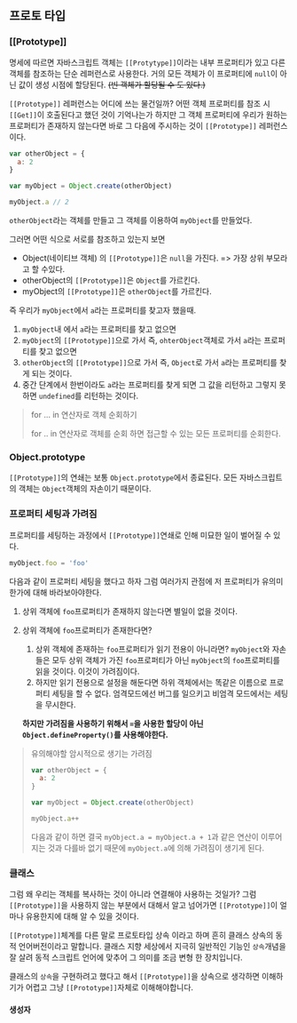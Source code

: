 ## 프로토 타입

### [[Prototype]]

명세에 따르면 자바스크립트 객체는 `[[Protytype]]`이라는 내부 프로퍼티가 있고 다른 객체를 참조하는 단순 레퍼런스로 사용한다. 거의 모든 객체가 이 프로퍼티에 `null`이 아닌 값이 생성 시점에 할당된다. ~~(빈 객체가 할당될 수 도 있다.)~~

`[[Prototype]]` 레퍼런스는 어디에 쓰는 물건일까? 어떤 객체 프로퍼티를 참조 시 `[[Get]]`이 호출된다고 했던 것이 기억나는가 하지만 그 객체 프로퍼티에 우리가 원하는 프로퍼티가 존재하지 않는다면 바로 그 다음에 주시하는 것이 `[[Prototype]]` 레퍼런스 이다. 

```js
var otherObject = {
  a: 2
}

var myObject = Object.create(otherObject)

myObject.a // 2
```

`otherObject`라는 객체를 만들고 그 객체를 이용하여 `myObject`를 만들었다. 

그러면 어떤 식으로 서로를 참조하고 있는지 보면

- Object(네이티브 객체) 의 `[[Prototype]]`은 `null`을 가진다. => 가장 상위 부모라고 할 수있다.
- otherObject의 `[[Prototype]]`은 `Object`를 가르킨다. 
- myObject의 `[[Prototype]]`은 `otherObject`를 가르킨다.

즉 우리가  `myObject`에서 `a`라는 프로퍼티를 찾고자 했을때.

1. `myObject`내 에서 `a`라는 프로퍼티를 찾고 없으면
2. `myObject`의 `[[Prototype]]`으로 가서 즉, `ohterObject`객체로 가서 `a`라는 프로퍼티를 찾고 없으면
3. `otherObject`의 `[[Prototype]]`으로 가서 즉, `Object`로 가서 `a`라는 프로퍼티를 찾게 되는 것이다.
4. 중간 단계에서 한번이라도 `a`라는 프로퍼티를 찾게 되면 그 값을 리턴하고 그렇지 못하면 `undefined`를 리턴하는 것이다.

> for ... in 연산자로 객체 순회하기
>
> for .. in 연산자로 객체를 순회 하면 접근할 수 있는 모든 프로퍼티를 순회한다.

### Object.prototype

`[[Prototype]]`의 연쇄는 보통 `Object.prototype`에서 종료된다. 모든 자바스크립트의 객체는 `Object`객체의 자손이기 때문이다.

### 프로퍼티 세팅과 가려짐

프로퍼티를 세팅하는 과정에서 `[[Prototype]]`연쇄로 인해 미묘한 일이 벌어질 수 있다.

```js
myObject.foo = 'foo'
```

 다음과 같이 프로퍼티 세팅을 했다고 하자 그럼 여러가지 관점에 저 프로퍼티가 유의미한가에 대해 바라보아야한다.

1. 상위 객체에 `foo`프로퍼티가 존재하지 않는다면 별일이 없을 것이다.

2. 상위 객체에 `foo`프로퍼티가 존재한다면?

   1. 상위 객체에 존재하는 `foo`프로퍼티가 읽기 전용이 아니라면? `myObject`와 자손들은 모두 상위 객체가 가진 `foo`프로퍼티가 아닌 `myObject`의 `foo`프로퍼티를 읽을 것이다. 이것이 가려짐이다.
   2. 하지만 읽기 전용으로 설정을 해둔다면 하위 객체에서는 똑같은 이름으로 프로퍼티 세팅을 할 수 없다. 엄격모드에선 버그를 일으키고 비엄격 모드에서는 세팅을 무시한다.

   **하지만 가려짐을 사용하기 위해서 `=`을 사용한 할당이 아닌 `Object.defineProperty()`를 사용해야한다.** 

> 유의해야할 암시적으로 생기는 가려짐
>
> ```js
> var otherObject = {
>   a: 2
> }
> 
> var myObject = Object.create(otherObject)
> 
> myObject.a++
> ```
>
> 다음과 같이 하면 결국 `myObject.a = myObject.a + 1`과 같은 연산이 이루어지는 것과 다를바 없기 때문에 `myObject.a`에 의해 가려짐이 생기게 된다.

### 클래스 

그럼 왜 우리는 객체를 복사하는 것이 아니라 연결해야 사용하는 것일가? 그럼 `[[Prototype]]`을 사용하지 않는 부분에서 대해서 알고 넘어가면 `[[Prototype]]`이 얼마나 유용한지에 대해 알 수 있을 것이다.

`[[Prototype]]`체계를 다른 말로 프로토타입 상속 이라고 하며 흔히 클래스 상속의 동적 언어버전이라고 말합니다. 클래스 지향 세상에서 지극히 일반적인 기능인 `상속`개념을 잘 살려 동적 스크립트 언어에 맞추어 그 의미를 조금 변형 한 장치입니다.

클래스의 `상속`을 구현하려고 했다고 해서 `[[Prototype]]`을 상속으로 생각하면 이해하기가 어렵고 그냥 `[[Prototype]]`자체로 이해해야합니다.

#### 생성자





